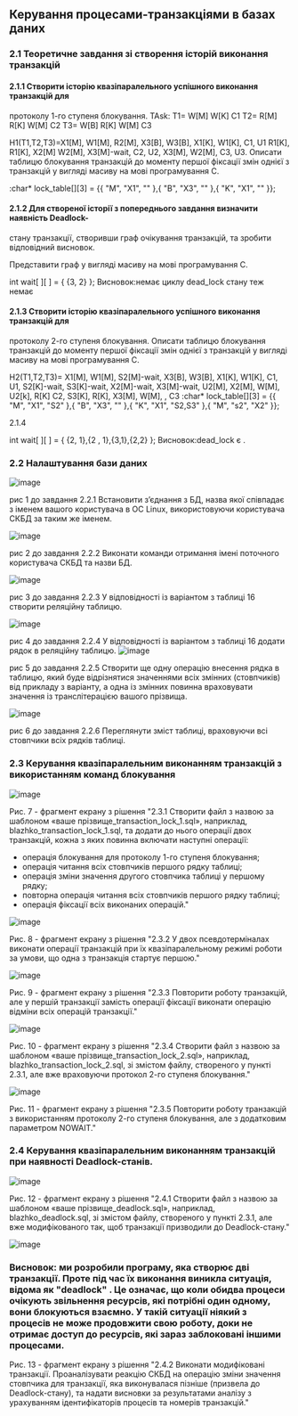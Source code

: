 ## Керування процесами-транзакціями в базах даних

### 2.1 Теоретичне завдання зі створення історій виконання транзакцій

#### 2.1.1 Створити історію квазіпаралельного успішного виконання транзакцій для
протоколу 1-го ступеня блокування.
TAsk:
T1= W[M] W[K] C1
T2= R[M] R[K] W[M] C2
T3= W[B] R[K] W[M] C3

H1(T1,T2,T3)=X1[M], W1[M], R2[M], X3[B], W3[B], X1[K], W1[K], C1, U1 R1[K], R1[K], X2[M] W2[M], X3[M]-wait, C2, U2, X3[M], W2[M], C3, U3.
Описати таблицю блокування транзакцій до моменту першої фіксації змін однієї з
транзакцій у вигляді масиву на мові програмування С.

:char* lock_table[][3] = {{ "M", "X1", "" },{ "B", "X3", "" },{ "K", "X1", "" }};
#### 2.1.2 Для створеної історії з попереднього завдання визначити наявність Deadlock-
стану транзакції, створивши граф очікування транзакцій, та зробити відповідний висновок.

Представити граф у вигляді масиву на мові програмування С.

int wait[ ][ ] = { {3, 2} };
Висновок:немає циклу dead_lock стану теж немає 

#### 2.1.3 Створити історію квазіпаралельного успішного виконання транзакцій для
протоколу 2-го ступеня блокування.
Описати таблицю блокування транзакцій до моменту першої фіксації змін однієї з
транзакцій у вигляді масиву на мові програмування С.


H2(T1,T2,T3)= X1[M], W1[M], S2[M]-wait, X3[B], W3[B], X1[K], W1[K], C1, U1, S2[K]-wait, S3[K]-wait, X2[M]-wait, X3[M]-wait, U2[M], X2[M], W[M], U2[k], R[K] C2, S3[K], R[K], X3[M], W[M],
, C3
:char* lock_table[][3] = {{ "M", "X1", "S2" },{ "B", "X3", "" },{ "K", "X1", "S2,S3" },{ "M", "s2", "X2" }};


2.1.4

int wait[ ][ ] = { {2, 1},{2 , 1},{3,1},{2,2} };
Висновок:dead_lock є .


### 2.2 Налаштування бази даних

![image](https://github.com/oleksandrblazhko/ai222-turbarov/assets/127674749/5e6d0bd3-8518-4e17-94f0-0f061b92c5f6)

рис 1 до завдання 2.2.1 Встановити з’єднання з БД, назва якої співпадає з іменем вашого користувача
в ОС Linux, використовуючи користувача СКБД за таким же іменем.

![image](https://github.com/oleksandrblazhko/ai222-turbarov/assets/127674749/8b89170d-c3a7-489e-a077-ee41fc0ec526)

рис 2 до завдання 2.2.2 Виконати команди отримання імені поточного користувача СКБД та назви БД.

![image](https://github.com/oleksandrblazhko/ai222-turbarov/assets/127674749/c98f584e-16cd-4d3d-8585-3eb6ec7d23c0)

рис 3 до завдання 2.2.3 У відповідності із варіантом з таблиці 16 створити реляційну таблицю.

![image](https://github.com/oleksandrblazhko/ai222-turbarov/assets/127674749/7b4615f9-3bba-459b-be67-88983a77c29a)

рис 4 до завдання 2.2.4 У відповідності із варіантом з таблиці 16 додати рядок в реляційну таблицю.
![image](https://github.com/oleksandrblazhko/ai222-turbarov/assets/127674749/5a3b6759-b6a6-4629-88ff-fe0e167d4e4c)

рис 5 до завдання 2.2.5 Створити ще одну операцію внесення рядка в таблицю, який буде відрізнятися
значеннями всіх змінних (стовпчиків) від прикладу з варіанту, а одна із змінних повинна
враховувати значення із транслітерацією вашого прізвища.

![image](https://github.com/oleksandrblazhko/ai222-turbarov/assets/127674749/9dc9e339-95cf-4869-9163-53f812adf0c3)

рис 6 до завдання 2.2.6 Переглянути зміст таблиці, враховуючи всі стовпчики всіх рядків таблиці.


### 2.3 Керування квазіпаралельним виконанням транзакцій з використанням команд блокування

![image](https://github.com/oleksandrblazhko/ai222-turbarov/assets/127674749/f3270f85-a093-4405-93bd-6b1be4cdfd4f)

Рис. 7 - фрагмент екрану з рiшення "2.3.1 Створити файл з назвою за шаблоном «ваше прізвище_transaction_lock_1.sql»,
наприклад, blazhko_transaction_lock_1.sql, та додати до нього операції двох транзакцій,
кожна з яких повинна включати наступні операції:
- операція блокування для протоколу 1-го ступеня блокування;
- операція читання всіх стовпчиків першого рядку таблиці;
- операція зміни значення другого стовпчика таблиці у першому рядку;
- повторна операція читання всіх стовпчиків першого рядку таблиці;
- операція фіксації всіх виконаних операцій."


![image](https://github.com/oleksandrblazhko/ai222-turbarov/assets/127674749/cfa018ae-cd88-492b-96ec-1be9116716d8)

Рис. 8 - фрагмент екрану з рiшення "2.3.2 У двох псевдотерміналах виконати операції транзакцій при їх
квазіпаралельному режимі роботи за умови, що одна з транзакція стартує першою."


![image](https://github.com/oleksandrblazhko/ai222-turbarov/assets/127674749/134066ee-92d4-43d3-8308-20600fb2a641)

Рис. 9 - фрагмент екрану з рiшення "2.3.3 Повторити роботу транзакцій, але у першій транзакції замість операції
фіксації виконати операцію відміни всіх операцій транзакції."



![image](https://github.com/oleksandrblazhko/ai222-turbarov/assets/127674749/30b1c0d4-80f3-4e6f-aff2-c410030d964c)

Рис. 10 - фрагмент екрану з рiшення "2.3.4 Створити файл з назвою за шаблоном «ваше прізвище_transaction_lock_2.sql»,
наприклад, blazhko_transaction_lock_2.sql, зі змістом файлу, створеного у пункті 2.3.1, але
вже враховуючи протокол 2-го ступеня блокування."


![image](https://github.com/oleksandrblazhko/ai222-turbarov/assets/127674749/28e2c59a-f275-4b1e-86a3-0803ff585eb4)

Рис. 11 - фрагмент екрану з рiшення "2.3.5 Повторити роботу транзакцій з використанням протоколу 2-го ступеня
блокування, але з додатковим параметром NOWAIT."



### 2.4 Керування квазіпаралельним виконанням транзакцій при наявності Deadlock-станів.


![image](https://github.com/oleksandrblazhko/ai222-turbarov/assets/127674749/f75cab05-d716-4111-b6f7-092bca6bef48)

Рис. 12 - фрагмент екрану з рiшення "2.4.1 Створити файл з назвою за шаблоном «ваше прізвище_deadlock.sql»,
наприклад, blazhko_deadlock.sql, зі змістом файлу, створеного у пункті 2.3.1, але вже
модифікованого так, щоб транзакції призводили до Deadlock-стану."


![image](https://github.com/oleksandrblazhko/ai222-turbarov/assets/127674749/0989879e-8d85-4e68-8c34-66131de05457)

### Висновок: ми розробили програму, яка створює дві транзакції. Проте під час їх виконання виникла ситуація, відома як "deadlock" . Це означає, що коли обидва процеси очікують звільнення ресурсів, які потрібні один одному, вони блокуються взаємно. У такій ситуації ніякий з процесів не може продовжити свою роботу, доки не отримає доступ до ресурсів, які зараз заблоковані іншими процесами.

Рис. 13 - фрагмент екрану з рiшення "2.4.2 Виконати модифіковані транзакції. Проаналізувати реакцію СКБД на операцію зміни значення стовпчика для транзакції, яка виконувалася пізніше (призвела до Deadlock-стану), та надати висновки за результатами аналізу з урахуванням ідентифікаторів процесів та номерів транзакцій."
